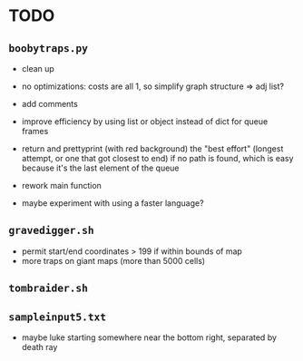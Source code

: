 # TODO

## `boobytraps.py`
* clean up
* no optimizations: costs are all 1, so simplify graph structure => adj list?
* add comments
* improve efficiency by using list or object instead of dict for queue frames
* return and prettyprint (with red background) the "best effort" (longest attempt, or one that got closest to end) if no path is found, which is easy because it's the last element of the queue
* rework main function

* maybe experiment with using a faster language?

## `gravedigger.sh`
* permit start/end coordinates > 199 if within bounds of map
* more traps on giant maps (more than 5000 cells)

## `tombraider.sh`

## `sampleinput5.txt`
* maybe luke starting somewhere near the bottom right, separated by death ray
